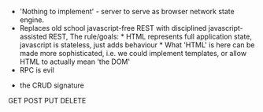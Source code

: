* 'Nothing to implement' - server to serve as browser network state engine. 
* Replaces old school javascript-free REST with disciplined javascript-assisted REST, 
    The rule/goals:
      * HTML represents full application state, javascript is stateless, just adds behaviour
      * What 'HTML' is here can be made more sophisticated, i.e. we could implement templates,
      or allow HTML to actually mean 'the DOM'
* RPC is evil

- the CRUD signature

GET
POST
PUT
DELETE


